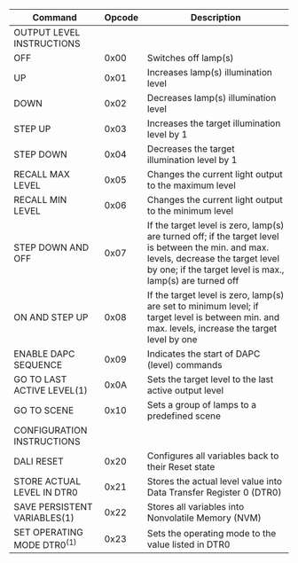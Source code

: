| Command                                | Opcode | Description                                                                                                                                                                                         |
| -------------------------------------- | ------ | --------------------------------------------------------------------------------------------------------------------------------------------------------------------------------------------------- |
| OUTPUT LEVEL INSTRUCTIONS              |
| OFF                                    | 0x00   | Switches off lamp(s)                                                                                                                                                                                |
| UP                                     | 0x01   | Increases lamp(s) illumination level                                                                                                                                                                |
| DOWN                                   | 0x02   | Decreases lamp(s) illumination level                                                                                                                                                                |
| STEP UP                                | 0x03   | Increases the target illumination level by 1                                                                                                                                                        |
| STEP DOWN                              | 0x04   | Decreases the target illumination level by 1                                                                                                                                                        |
| RECALL MAX LEVEL                       | 0x05   | Changes the current light output to the maximum level                                                                                                                                               |
| RECALL MIN LEVEL                       | 0x06   | Changes the current light output to the minimum level                                                                                                                                               |
| STEP DOWN AND OFF                      | 0x07   | If the target level is zero, lamp(s) are turned off; if the target level is between the min. and max. levels, decrease the target level by one; if the target level is max., lamp(s) are turned off |
| ON AND STEP UP                         | 0x08   | If the target level is zero, lamp(s) are set to minimum level; if target level is between min. and max. levels, increase the target level by one                                                    |
| ENABLE DAPC SEQUENCE                   | 0x09   | Indicates the start of DAPC (level) commands                                                                                                                                                        |
| GO TO LAST ACTIVE LEVEL(1)             | 0x0A   | Sets the target level to the last active output level                                                                                                                                               |
| GO TO SCENE                            | 0x10   | Sets a group of lamps to a predefined scene                                                                                                                                                         |
| CONFIGURATION INSTRUCTIONS             |
| DALI RESET                             | 0x20   | Configures all variables back to their Reset state                                                                                                                                                  |
| STORE ACTUAL LEVEL IN DTR0             | 0x21   | Stores the actual level value into Data Transfer Register 0 (DTR0)                                                                                                                                  |
| SAVE PERSISTENT VARIABLES(1)           | 0x22   | Stores all variables into Nonvolatile Memory (NVM)                                                                                                                                                  |
| SET OPERATING MODE DTR0<sup>(1)</sup>  | 0x23   | Sets the operating mode to the value listed in DTR0     